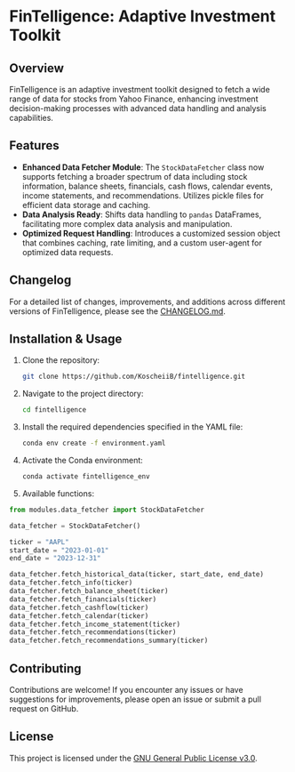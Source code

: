# FinTelligence: Adaptive Investment Toolkit

## Overview

FinTelligence is an adaptive investment toolkit designed to fetch a wide range of data for stocks from Yahoo Finance, enhancing investment decision-making processes with advanced data handling and analysis capabilities.

## Features

- **Enhanced Data Fetcher Module**: The `StockDataFetcher` class now supports fetching a broader spectrum of data including stock information, balance sheets, financials, cash flows, calendar events, income statements, and recommendations. Utilizes pickle files for efficient data storage and caching.
- **Data Analysis Ready**: Shifts data handling to `pandas` DataFrames, facilitating more complex data analysis and manipulation.
- **Optimized Request Handling**: Introduces a customized session object that combines caching, rate limiting, and a custom user-agent for optimized data requests.

## Changelog

For a detailed list of changes, improvements, and additions across different versions of FinTelligence, please see the [CHANGELOG.md](CHANGELOG.md).


## Installation & Usage

1. Clone the repository:

   ```bash
   git clone https://github.com/KoscheiiB/fintelligence.git
   ```

2. Navigate to the project directory:

   ```bash
   cd fintelligence
   ```

3. Install the required dependencies specified in the YAML file:

   ```bash
   conda env create -f environment.yaml
   ```

4. Activate the Conda environment:

   ```bash
   conda activate fintelligence_env
   ```

5. Available functions:

```python
from modules.data_fetcher import StockDataFetcher

data_fetcher = StockDataFetcher()

ticker = "AAPL"
start_date = "2023-01-01"
end_date = "2023-12-31"

data_fetcher.fetch_historical_data(ticker, start_date, end_date)
data_fetcher.fetch_info(ticker)
data_fetcher.fetch_balance_sheet(ticker)
data_fetcher.fetch_financials(ticker)
data_fetcher.fetch_cashflow(ticker)
data_fetcher.fetch_calendar(ticker)
data_fetcher.fetch_income_statement(ticker)
data_fetcher.fetch_recommendations(ticker)
data_fetcher.fetch_recommendations_summary(ticker)
```

## Contributing

Contributions are welcome! If you encounter any issues or have suggestions for improvements, please open an issue or submit a pull request on GitHub.

## License

This project is licensed under the [GNU General Public License v3.0](LICENSE).
